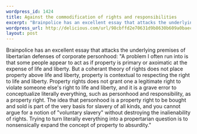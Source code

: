 ```yaml
--- 
wordpress_id: 1424
title: Against the commodification of rights and responsibilities
excerpt: "Brainpolice has an excellent essay that attacks the underlying premises of libertarian defenses of corporate personhood: &quot;A problem I often run into is that some people appear to act as if property is primary or axoimatic at the expense of life and liberty. But a coherant theory of rights does not place property above life and liberty, property is contextual to respecting the right to life and liberty. Property rights does not grant one a legitimate right to violate someone else&#39;s right to life and liberty, and it is a grave error to conceptualize literally everything, such as personhood and responsibility, as a property right. The idea that personhood is a property right to be bought and sold is part of the very basis for slavery of all kinds, and you cannot argue for a notion of &quot;voluntary slavery&quot; without destroying the inalienability of rights. Trying to turn literally everything into a propertarian question is to nonsensically expand the concept of property to absurdity.&quot;"
wordpress_url: http://delicious.com/url/98cbffd2e70631d9b8630b609a0baec3#jeremy6d
layout: post
---
```

Brainpolice has an excellent essay that attacks the underlying premises of libertarian defenses of corporate personhood: &quot;A problem I often run into is that some people appear to act as if property is primary or axoimatic at the expense of life and liberty. But a coherant theory of rights does not place property above life and liberty, property is contextual to respecting the right to life and liberty. Property rights does not grant one a legitimate right to violate someone else's right to life and liberty, and it is a grave error to conceptualize literally everything, such as personhood and responsibility, as a property right. The idea that personhood is a property right to be bought and sold is part of the very basis for slavery of all kinds, and you cannot argue for a notion of &quot;voluntary slavery&quot; without destroying the inalienability of rights. Trying to turn literally everything into a propertarian question is to nonsensically expand the concept of property to absurdity.&quot;
